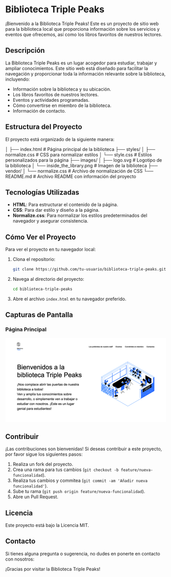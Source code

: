 # Biblioteca Triple Peaks

¡Bienvenido a la Biblioteca Triple Peaks! Este es un proyecto de sitio web para la biblioteca local que proporciona información sobre los servicios y eventos que ofrecemos, así como los libros favoritos de nuestros lectores.

## Descripción

La Biblioteca Triple Peaks es un lugar acogedor para estudiar, trabajar y ampliar conocimientos. Este sitio web está diseñado para facilitar la navegación y proporcionar toda la información relevante sobre la biblioteca, incluyendo:

- Información sobre la biblioteca y su ubicación.
- Los libros favoritos de nuestros lectores.
- Eventos y actividades programadas.
- Cómo convertirse en miembro de la biblioteca.
- Información de contacto.

## Estructura del Proyecto

El proyecto está organizado de la siguiente manera:

│
├── index.html           # Página principal de la biblioteca
├── styles/
│   ├── normalize.css    # CSS para normalizar estilos
│   └── style.css        # Estilos personalizados para la página
├── images/
│   ├── logo.svg         # Logotipo de la biblioteca
│   └── inside_the_library.png  # Imagen de la biblioteca
├── vendor/
│   └── normalize.css    # Archivo de normalización de CSS
└── README.md            # Archivo README con información del proyecto

## Tecnologías Utilizadas

- **HTML**: Para estructurar el contenido de la página.
- **CSS**: Para dar estilo y diseño a la página.
- **Normalize.css**: Para normalizar los estilos predeterminados del navegador y asegurar consistencia.

## Cómo Ver el Proyecto

Para ver el proyecto en tu navegador local:

1. Clona el repositorio:
    ```bash
    git clone https://github.com/tu-usuario/biblioteca-triple-peaks.git
    ```
2. Navega al directorio del proyecto:
    ```bash
    cd biblioteca-triple-peaks
    ```
3. Abre el archivo `index.html` en tu navegador preferido.

## Capturas de Pantalla

### Página Principal
![Página Principal](images/index.png)

## Contribuir

¡Las contribuciones son bienvenidas! Si deseas contribuir a este proyecto, por favor sigue los siguientes pasos:

1. Realiza un fork del proyecto.
2. Crea una rama para tus cambios (`git checkout -b feature/nueva-funcionalidad`).
3. Realiza tus cambios y commitea (`git commit -am 'Añadir nueva funcionalidad'`).
4. Sube tu rama (`git push origin feature/nueva-funcionalidad`).
5. Abre un Pull Request.

## Licencia

Este proyecto está bajo la Licencia MIT. 

## Contacto

Si tienes alguna pregunta o sugerencia, no dudes en ponerte en contacto con nosotros:

¡Gracias por visitar la Biblioteca Triple Peaks!
